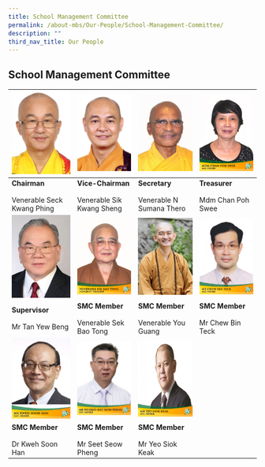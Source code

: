 ```yaml
---
title: School Management Committee
permalink: /about-mbs/Our-People/School-Management-Committee/
description: ""
third_nav_title: Our People
---
```

## School Management Committee

| ![Venerable Seck Kwang Phing](/images/venerable%20seck%20kwang%20phing.png)                                     |  ![Venerable Sik Kwang Sheng](/images/venerable%20sik%20kwang%20sheng.png)                                         |  ![Venerable N Sumana Thero](/images/venerable%20n%20sumana%20thero.png)   |  ![](/images/mdm-chan-poh-swee-725x1024.jpeg)                             |
|----------------------------------------|--------------------------------------------|---------------------------------------|--------------------------------|
| **Chairman**<br><br>Venerable Seck Kwang Phing | **Vice-Chairman**<br><br>Venerable Sik Kwang Sheng | **Secretary**<br><br>Venerable N Sumana Thero | **Treasurer**<br><br>Mdm Chan Poh Swee |
| ![Tan Yew Beng](/images/tan%20yew%20beng.Png) |   ![](/images/venerable-sek-bao-tong-725x1024.jpeg)|  ![](/images/venerable%20you%20kwang.png)                   |                        ![](/images/mr-chew-bin-teck-725x1024.jpeg)       |
|     **Supervisor** <br><br>Mr Tan Yew Beng     |    **SMC Member** <br><br>Venerable Sek Bao Tong   |   **SMC Member** <br><br>Venerable You Guang  | **SMC Member** <br><br>Mr Chew Bin Teck |
|  ![](/images/smc-member-741x1024.jpeg)                                     |      ![](/images/wilfred.jpeg)                                     |     ![](/images/mr-yeo-siok-keak-725x1024.jpeg)                                 |                                |
|     **SMC Member** <br><br>Dr Kweh Soon Han    |      **SMC Member** <br><br>Mr Seet Seow Pheng     |    **SMC Member** <br><br>Mr Yeo Siok Keak    |                                |
